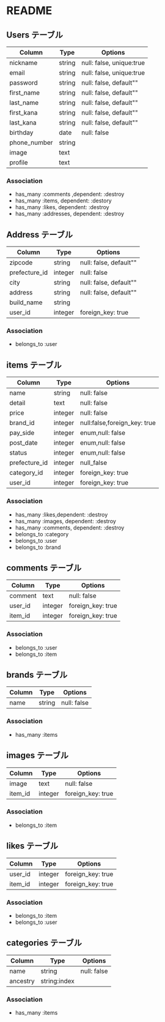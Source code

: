 # README

## Users テーブル

| Column       | Type   | Options                  |
| ------------ | ------ | ------------------------ |
| nickname     | string | null: false, unique:true |
| email        | string | null: false, unique:true |
| password     | string | null: false, default""   |
| first_name   | string | null: false, default""   |
| last_name    | string | null: false, default""   |
| first_kana   | string | null: false, default""   |
| last_kana    | string | null: false, default""   |
| birthday     | date   | null: false              |
| phone_number | string |                          |
| image        | text   |                          |
| profile      | text   |                          |

### Association

- has_many :comments ,dependent: :destroy
- has_many :items, dependent: :destory
- has_many :likes, dependent: :destroy
- has_many :addresses, dependent: :destroy

## Address テーブル

| Column        | Type    | Options                |
| ------------- | ------- | ---------------------- |
| zipcode       | string  | null: false, default"" |
| prefecture_id | integer | null: false            |
| city          | string  | null: false, default"" |
| address       | string  | null: false, default"" |
| build_name    | string  |                        |
| user_id       | integer | foreign_key: true      |

### Association

- belongs_to :user

## items テーブル

| Column        | Type    | Options                      |
| ------------- | ------- | ---------------------------- |
| name          | string  | null: false                  |
| detail        | text    | null: false                  |
| price         | integer | null: false                  |
| brand_id      | integer | null:false,foreign_key: true |
| pay_side      | integer | enum,null: false             |
| post_date     | integer | enum,null: false             |
| status        | integer | enum,null: false             |
| prefecture_id | integer | null_false                   |
| category_id   | integer | foreign_key: true            |
| user_id       | integer | foreign_key: true            |

### Association

- has_many :likes,dependent: :destroy
- has_many :images, dependent: :destroy
- has_many :comments, dependent: :destroy
- belongs_to :category
- belongs_to :user
- belongs_to :brand

## comments テーブル

| Column  | Type    | Options           |
| ------- | ------- | ----------------- |
| comment | text    | null: false       |
| user_id | integer | foreign_key: true |
| item_id | integer | foreign_key: true |

### Association

- belongs_to :user
- belongs_to :item

## brands テーブル

| Column | Type   | Options     |
| ------ | ------ | ----------- |
| name   | string | null: false |

### Association

- has_many :items

## images テーブル

| Column  | Type    | Options           |
| ------- | ------- | ----------------- |
| image   | text    | null: false       |
| item_id | integer | foreign_key: true |

### Association

- belongs_to :item

## likes テーブル

| Column  | Type    | Options           |
| ------- | ------- | ----------------- |
| user_id | integer | foreign_key: true |
| item_id | integer | foreign_key: true |

### Association

- belongs_to :item
- belongs_to :user

## categories テーブル

| Column   | Type         | Options     |
| -------- | ------------ | ----------- |
| name     | string       | null: false |
| ancestry | string:index |             |

### Association

- has_many :items
